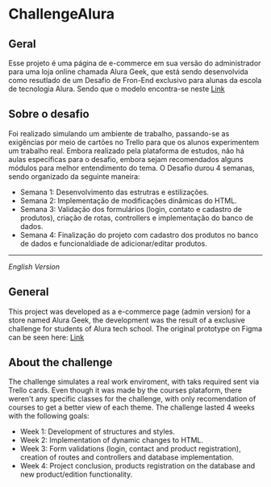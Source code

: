 # ChallengeAlura

## Geral

Esse projeto é uma página de e-commerce em sua versão do administrador para uma loja online chamada Alura Geek, que está sendo desenvolvida como resutlado de um Desafio
de Fron-End exclusivo para alunas da escola de tecnologia Alura. Sendo que o modelo encontra-se neste [Link](https://www.figma.com/proto/itJpWbvHxSUcUeMPy1lmof/AluraGeek?node-id=55%3A1104&scaling=scale-down&page-id=0%3A1&starting-point-node-id=55%3A1104)

## Sobre o desafio

Foi realizado simulando um ambiente de trabalho, passando-se as exigências por meio de cartões no Trello para que os alunos experimentem um trabalho real.
Embora realizado pela plataforma de estudos, não há aulas específicas para o desafio, embora sejam recomendados alguns módulos para melhor entendimento do tema.
O Desafio durou 4 semanas, sendo organizado da seguinte maneira:
* Semana 1: Desenvolvimento das estrutras e estilizações.
* Semana 2: Implementação de modificações dinâmicas do HTML.
* Semana 3: Validação dos formulários (login, contato e cadastro de produtos), criação de rotas, controllers e implementação do banco de dados.
* Semana 4: Finalização do projeto com cadastro dos produtos no banco de dados e funcionaldiade de adicionar/editar produtos.

----

*English Version*

## General

This project was developed as a e-commerce page (admin version) for a store named Alura Geek, the development was the result of a exclusive challenge for students of Alura tech school.
The original prototype on Figma can be seen here: [Link](https://www.figma.com/proto/itJpWbvHxSUcUeMPy1lmof/AluraGeek?node-id=55%3A1104&scaling=scale-down&page-id=0%3A1&starting-point-node-id=55%3A1104)

## About the challenge

The challenge simulates a real work enviroment, with taks required sent via Trello cards. Even though it was made by the courses plataform, there weren't any specific classes for the challenge,
with only recomendation of courses to get a better view of each theme.
The challenge lasted 4 weeks with the following goals:
* Week 1: Development of structures and styles.
* Week 2: Implementation of dynamic changes to HTML.
* Week 3: Form validations (login, contact and product registration), creation of routes and controllers and database implementation.
* Week 4: Project conclusion, products registration on the database and new product/edition functionality.
